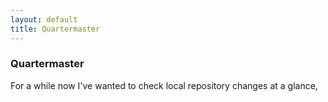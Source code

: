 ```yaml
---
layout: default
title: Quartermaster
---
```


### Quartermaster

For a while now I've wanted to check local repository changes at a glance, 

